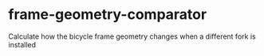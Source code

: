 # frame-geometry-comparator
Calculate how the bicycle frame geometry changes when a different fork is installed
